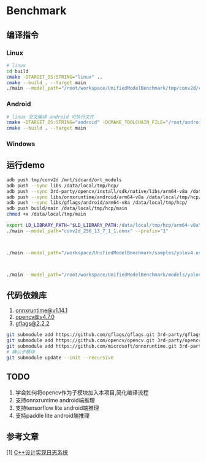 # Benchmark



## 编译指令
### Linux
```bash
# linux
cd build
cmake -DTARGET_OS:STRING="linux" ..
cmake --build . --target main 
./main --model_path="/root/workspace/UnifiedModelBenchmark/tmp/conv2d/conv2d_256_13_7_1_1.onnx" --prefix="1"

```

### Android
```bash
# linux 交叉编译 android 可执行文件
cmake -DTARGET_OS:STRING="android" -DCMAKE_TOOLCHAIN_FILE="/root/android_sdk/ndk/25.0.8775105/build/cmake/android.toolchain.cmake" -DANDROID_ABI="arm64-v8a" -DANDROID_PLATFORM=android-29 -G "Ninja" ..
cmake --build . --target main
```

### Windows


## 运行demo

```bash
adb push tmp/conv2d /mnt/sdcard/ort_models
adb push --sync libs /data/local/tmp/hcp/
adb push --sync 3rd-party/opencv/install/sdk/native/libs/arm64-v8a /data/local/tmp/hcp/
adb push --sync libs/onnxruntime/android/arm64-v8a /data/local/tmp/hcp/
adb push --sync libs/gflags/android/arm64-v8a /data/local/tmp/hcp/
adb push build/main /data/local/tmp/hcp/main
chmod +x /data/local/tmp/main

export LD_LIBRARY_PATH="$LD_LIBRARY_PATH:/data/local/tmp/hcp/arm64-v8a"
./main --model_path="conv2d_256_13_7_1_1.onnx" --prefix="1"



./main --model_path="/workspace/UnifiedModelBenchmark/samples/yolov4.onnx" --image_path="/workspace/UnifiedModelBenchmark/samples/dog.jpg"



./main --model_path="/root/workspace/UnifiedModelBenchmark/models/yolov4.onnx" --image_shape="1x3x416x416" --image_path="/root/workspace/UnifiedModelBenchmark/samples/dog.jpg"
```



## 代码依赖库

1. [onnxruntime@v1.14.1](https://github.com/microsoft/onnxruntime.git)
2. [opencv@v4.7.0](https://github.com/opencv/opencv.git )
3. [gflags@2.2.2](https://github.com/gflags/gflags)
```bash
git submodule add https://github.com/gflags/gflags.git 3rd-party/gflags
git submodule add https://github.com/opencv/opencv.git 3rd-party/opencv
git submodule add https://github.com/microsoft/onnxruntime.git 3rd-party/onnxruntime
# 确认子模块
git submodule update --init --recursive
```

## TODO
1. 学会如何将opencv作为子模块加入本项目,简化编译流程
2. 支持onnxruntime android端推理
3. 支持tensorflow lite android端推理
3. 支持paddle lite android端推理
 


## 参考文章

[1] [C++设计实现日志系统](https://zhuanlan.zhihu.com/p/100082717)
